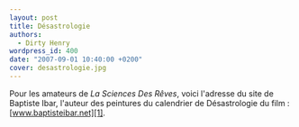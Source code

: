 ```yaml
---
layout: post
title: Désastrologie
authors:
  - Dirty Henry
wordpress_id: 400
date: "2007-09-01 10:40:00 +0200"
cover: desastrologie.jpg
---
```


Pour les amateurs de _La Sciences Des Rêves_, voici l'adresse du site de
Baptiste Ibar, l'auteur des peintures du calendrier de Désastrologie du film :
[www.baptisteibar.net][1].

[1]: https://www.baptisteibar.net/copy-of-ghost-tree
